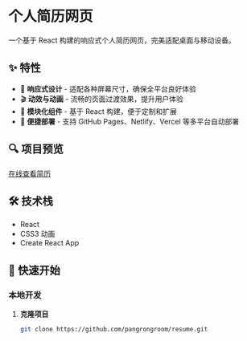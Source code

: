 # 个人简历网页

一个基于 React 构建的响应式个人简历网页，完美适配桌面与移动设备。

## ✨ 特性

- 📱 **响应式设计** - 适配各种屏幕尺寸，确保全平台良好体验
- 🎬 **动效与动画** - 流畅的页面过渡效果，提升用户体验
- 🧩 **模块化组件** - 基于 React 构建，便于定制和扩展
- 🚀 **便捷部署** - 支持 GitHub Pages、Netlify、Vercel 等多平台自动部署

## 🔍 项目预览

[在线查看简历](https://stellar-taffy-9ffd03.netlify.app)

## 🛠️ 技术栈

- React
- CSS3 动画
- Create React App

## 🚀 快速开始

### 本地开发

1. **克隆项目**

   ```bash
   git clone https://github.com/pangrongroom/resume.git
   ```
